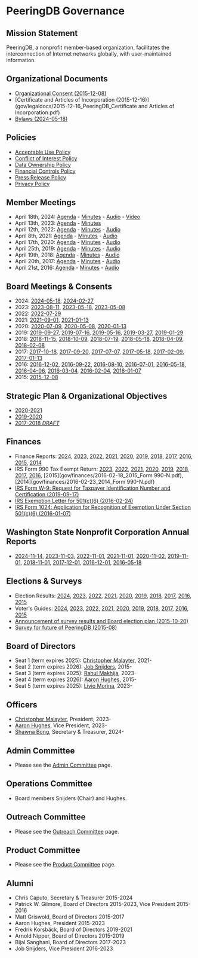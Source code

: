 
# PeeringDB Governance

## Mission Statement

PeeringDB, a nonprofit member-based organization, facilitates the interconnection of Internet networks globally, with user-maintained information.

## Organizational Documents

- [Organizational Consent (2015-12-08)](gov/legaldocs/2015-12-08_PeeringDB_Organizational_Consent.pdf)
- [Certificate and Articles of Incorporation (2015-12-16)](gov/legaldocs/2015-12-16_PeeringDB_Certificate and Articles of Incorporation.pdf)
- [Bylaws (2024-05-18)](gov/legaldocs/2024-05-18_PeeringDB_Bylaws.pdf)

## Policies

- [Acceptable Use Policy](https://www.peeringdb.com/aup)
- [Conflict of Interest Policy](gov/legaldocs/2015-12-08_PeeringDB_Conflict_of_Interest_Policy.pdf)
- [Data Ownership Policy](gov/misc/2020-04-06_PeeringDB_Data_Ownership_Policy_Document_v1.0.pdf)
- [Financial Controls Policy](gov/legaldocs/2017-05-18_PeeringDB_Financial_Controls_Policy.pdf)
- [Press Release Policy](gov/legaldocs/2022-12-24_PeeringDB_Press_Release_Policy.pdf)
- [Privacy Policy](gov/misc/2017-04-02-PeeringDB_Privacy_Policy.pdf)

## Member Meetings

- April 18th, 2024: [Agenda](gov/legaldocs/2024-04-18_PeeringDB_Member_Meeting_Agenda.txt) - [Minutes](gov/legaldocs/2024-04-18_PeeringDB_Member_Meeting_Minutes.pdf) - [Audio](gov/legaldocs/2024-04-18_PeeringDB_Member_Meeting_Audio.mp3) - [Video](https://youtu.be/dfNHXOw-lvk)
- April 13th, 2023: [Agenda](gov/legaldocs/2023-04-13_PeeringDB_Member_Meeting_Agenda.txt) - [Minutes](gov/legaldocs/2023-04-13_PeeringDB_Member_Meeting_Minutes.pdf)
- April 12th, 2022: [Agenda](gov/legaldocs/2022-04-12_PeeringDB_Member_Meeting_Agenda.txt) - [Minutes](gov/legaldocs/2022-04-12_PeeringDB_Member_Meeting_Minutes.pdf) - [Audio](gov/legaldocs/2022-04-12_PeeringDB_Member_Meeting_Audio.mp3)
- April 8th, 2021: [Agenda](gov/legaldocs/2021-04-08_PeeringDB_Member_Meeting_Agenda.txt) - [Minutes](gov/legaldocs/2021-04-08_PeeringDB_Member_Meeting_Minutes.pdf) - [Audio](gov/legaldocs/2021-04-08_PeeringDB_Member_Meeting_Audio.mp3)
- April 17th, 2020: [Agenda](gov/legaldocs/2020-04-17_PeeringDB_Member_Meeting_Agenda.txt) - [Minutes](gov/legaldocs/2020-04-17_PeeringDB_Member_Meeting_Minutes.pdf) - [Audio](gov/legaldocs/2020-04-17_PeeringDB_Member_Meeting_Audio.mp3)
- April 25th, 2019: [Agenda](gov/legaldocs/2019-04-25_PeeringDB_Member_Meeting_Agenda.txt) - [Minutes](gov/legaldocs/2019-04-25_PeeringDB_Member_Meeting_Minutes.pdf) - [Audio](gov/legaldocs/2019-04-25_PeeringDB_Member_Meeting_Audio.mp3)
- April 19th, 2018: [Agenda](gov/legaldocs/2018-04-19_PeeringDB_Member_Meeting_Agenda.txt) - [Minutes](gov/legaldocs/2018-04-19_PeeringDB_Member_Meeting_Minutes.pdf) - [Audio](gov/legaldocs/2018-04-19_PeeringDB_Member_Meeting_Audio.mp3)
- April 20th, 2017: [Agenda](gov/legaldocs/2017-04-20_PeeringDB_Member_Meeting_Agenda.txt) - [Minutes](gov/legaldocs/2017-04-20_PeeringDB_Member_Meeting_Minutes.pdf) - [Audio](gov/legaldocs/2017-04-20_PeeringDB_Member_Meeting_Audio.mp3)
- April 21st, 2016: [Agenda](gov/legaldocs/2016-04-21_PeeringDB_Member_Meeting_Agenda.txt) - [Minutes](gov/legaldocs/2016-04-21_PeeringDB_Member_Meeting_Minutes.pdf) - [Audio](gov/legaldocs/2016-04-21_PeeringDB_Member_Meeting_Audio.mp3)

## Board Meetings & Consents

- 2024: [2024-05-18](gov/legaldocs/2024-05-18_PeeringDB_Board_Consent_of_Directors_in_Lieu_of_Annual_Meeting.pdf), [2024-02-27](gov/legaldocs/2024-02-27_PeeringDB_Board_Minutes.pdf)
- 2023: [2023-08-11](gov/legaldocs/2023-08-11_PeeringDB_Board_Minutes.pdf), [2023-05-18](gov/legaldocs/2023-05-18_PeeringDB_Board_Minutes.pdf), [2023-05-08](gov/legaldocs/2023-05-08_PeeringDB_Board_Minutes.pdf)
- 2022: [2022-07-29](gov/legaldocs/2022-07-29_PeeringDB_Board_Minutes.pdf)
- 2021: [2021-09-01](gov/legaldocs/2021-09-01_PeeringDB_Board_Consent_of_Directors_in_Lieu_of_Annual_Meeting.pdf), [2021-01-13](gov/legaldocs/2021-01-13_PeeringDB_Board_Minutes.pdf)
- 2020: [2020-07-09](gov/legaldocs/2020-07-09_PeeringDB_Board_Minutes.pdf), [2020-05-08](gov/legaldocs/2020-05-08_PeeringDB_Board_Minutes.pdf), [2020-01-13](gov/legaldocs/2020-01-13_PeeringDB_Board_Minutes.pdf)
- 2019: [2019-09-27](gov/legaldocs/2019-09-27_PeeringDB_Board_Minutes.pdf), [2019-07-16](gov/legaldocs/2019-07-16_PeeringDB_Board_Minutes.pdf), [2019-05-16](gov/legaldocs/2019-05-16_PeeringDB_Board_Minutes.pdf), [2019-03-27](gov/legaldocs/2019-03-27_PeeringDB_Board_Minutes.pdf), [2019-01-29](gov/legaldocs/2019-01-29_PeeringDB_Board_Minutes.pdf)
- 2018: [2018-11-15](gov/legaldocs/2018-11-15_PeeringDB_Board_Minutes.pdf), [2018-10-09](gov/legaldocs/2018-10-09_PeeringDB_Board_Minutes.pdf), [2018-07-19](gov/legaldocs/2018-07-19_PeeringDB_Board_Minutes.pdf), [2018-05-18](gov/legaldocs/2018-05-18_PeeringDB_Board_Consent_of_Directors_in_Lieu_of_Annual_Meeting.pdf), [2018-04-09](gov/legaldocs/2018-04-09_PeeringDB_Board_Minutes.pdf), [2018-02-08](gov/legaldocs/2018-02-08_PeeringDB_Board_Minutes.pdf)
- 2017: [2017-10-18](gov/legaldocs/2017-10-18_PeeringDB_Board_Minutes.pdf), [2017-09-20](gov/legaldocs/2017-09-20_PeeringDB_Board_Minutes.pdf), [2017-07-07](gov/legaldocs/2017-07-07_PeeringDB_Board_Minutes.pdf), [2017-05-18](gov/legaldocs/2017-05-18_PeeringDB_Board_Minutes.pdf), [2017-02-09](gov/legaldocs/2017-02-09_PeeringDB_Board_Minutes.pdf), [2017-01-13](gov/legaldocs/2017-01-13_PeeringDB_Board_Minutes.pdf)
- 2016: [2016-12-02](gov/legaldocs/2016-12-02_PeeringDB_Board_Minutes.pdf), [2016-09-22](gov/legaldocs/2016-09-22_PeeringDB_Board_Minutes.pdf), [2016-08-10](gov/legaldocs/2016-08-10_PeeringDB_Board_Minutes.pdf), [2016-07-01](gov/legaldocs/2016-07-01_PeeringDB_Board_Minutes.pdf), [2016-05-18](gov/legaldocs/2016-05-18_PeeringDB_Board_Minutes.pdf), [2016-04-06](gov/legaldocs/2016-04-06_PeeringDB_Board_Minutes.pdf), [2016-03-04](gov/legaldocs/2016-03-04_PeeringDB_Board_Minutes.pdf), [2016-02-04](gov/legaldocs/2016-02-04_PeeringDB_Board_Minutes.pdf), [2016-01-07](gov/legaldocs/2016-01-07_PeeringDB_Board_Minutes.pdf)
- 2015: [2015-12-08](gov/legaldocs/2015-12-08_PeeringDB_Board_Minutes.pdf)

## Strategic Plan & Organizational Objectives

- [2020-2021](gov/misc/2020-05-21-PeeringDB_Strategic_Plan_2020-2021.pdf)
- [2019-2020](gov/misc/2019-05-20-PeeringDB_Strategic_Plan_2019-2020.pdf)
- [2017-2018 *DRAFT*](gov/misc/2017-02-09-PeeringDB_Strategic_Plan_2017-2018-DRAFT.pdf)

## Finances

- Finance Reports: [2024](gov/finances/2024-12-31_PeeringDB_Finances.pdf), [2023](gov/finances/2023-12-31_PeeringDB_Finances.pdf), [2022](gov/finances/2022-12-31_PeeringDB_Finances.pdf), [2021](gov/finances/2021-12-31_PeeringDB_Finances.pdf), [2020](gov/finances/2020-12-31_PeeringDB_Finances.pdf), [2019](gov/finances/2019-12-31_PeeringDB_Finances.pdf), [2018](gov/finances/2018-12-31_PeeringDB_Finances.pdf), [2017](gov/finances/2017-12-31_PeeringDB_Finances.pdf), [2016](gov/finances/2016-12-31_PeeringDB_Finances.pdf), [2015](gov/finances/2015-12-31_PeeringDB_Finances.pdf), [2014](gov/finances/2014-12-31_PeeringDB_Finances.pdf)
- IRS Form 990 Tax Exempt Return: [2023](gov/finances/2024-05-12_2023_Form_990.pdf), [2022](gov/finances/2023-05-09_2022_Form_990.pdf), [2021](gov/finances/2022-05-10_2021_Form_990.pdf), [2020](gov/finances/2021-05-12_2020_Form_990-EZ.pdf), [2019](gov/finances/2020-05-13_2019_Form_990-EZ.pdf), [2018](gov/finances/2019-05-09_2018_Form_990-EZ.pdf), [2017](gov/finances/2018-05-11_2017_Form_990-EZ.pdf), [2016](gov/finances/2017-05-10_2016_Form_990-EZ.pdf), [2015](gov/finances/2016-02-18_2015_Form 990-N.pdf), [2014](gov/finances/2016-02-23_2014_Form 990-N.pdf)
- [IRS Form W-9: Request for Taxpayer Identification Number and Certification (2019-09-17)](gov/finances/2019-09-17_PeeringDB_IRS_Form_W-9.pdf)
- [IRS Exemption Letter for 501(c)(6) (2016-02-24)](gov/finances/2016-02-24_PeeringDB_IRS_501(c)(6)_Exemption_Letter.pdf)
- [IRS Form 1024: Application for Recognition of Exemption Under Section 501(c)(6) (2016-01-07)](gov/finances/2016-01-07_PeeringDB_Non_Profit_Filing.pdf)

## Washington State Nonprofit Corporation Annual Reports

- [2024-11-14](gov/legaldocs/2024-11-14_PeeringDB_Annual_Report.pdf), [2023-11-03](gov/legaldocs/2023-11-03_PeeringDB_Annual_Report.pdf), [2022-11-01](gov/legaldocs/2022-11-01_PeeringDB_Annual_Report.pdf), [2021-11-01](gov/legaldocs/2021-11-01_PeeringDB_Annual_Report.pdf), [2020-11-02](gov/legaldocs/2020-11-02_PeeringDB_Annual_Report.pdf), [2019-11-01](gov/legaldocs/2019-11-01_PeeringDB_Annual_Report.pdf), [2018-11-01](gov/legaldocs/2018-11-01_PeeringDB_Annual_Report.pdf), [2017-12-01](gov/legaldocs/2017-12-01_PeeringDB_Annual_Report.pdf), [2016-12-01](gov/legaldocs/2016-12-01_PeeringDB_Annual_Report.pdf), [2016-05-18](gov/legaldocs/2016-05-18_PeeringDB_Amended_Annual_Report.pdf) 

## Elections & Surveys

- Election Results: [2024](gov/misc/2024-04-30_Comprehensive_Poll_Results.pdf), [2023](gov/misc/2023-04-30_Comprehensive_Poll_Results.pdf), [2022](gov/misc/2022-04-30_Comprehensive_Poll_Results.pdf), [2021](gov/misc/2021-04-30_Comprehensive_Poll_Results.pdf), [2020](gov/misc/2020-04-30_Comprehensive_Poll_Results.pdf), [2019](gov/misc/2019-04-30_Comprehensive_Poll_Results.pdf), [2018](gov/misc/2018-04-30_Comprehensive_Poll_Results.pdf), [2017](gov/misc/2017-04-30_Comprehensive_Poll_Results.pdf), [2016](gov/misc/2016-04-30_Comprehensive_Poll_Results.pdf), [2015](gov/misc/2015-12-01_Comprehensive_Poll_Results.pdf)
- Voter's Guides: [2024](gov/misc/2024-04-14_election.html), [2023](gov/misc/2023-04-14_election.html), [2022](gov/misc/2022-04-14_election.html), [2021](gov/misc/2021-04-14_election.html), [2020](gov/misc/2020-04-14_election.html), [2019](gov/misc/2019-04-14_election.html), [2018](gov/misc/2018-04-14_election.html), [2017](gov/misc/2017-04-14_election.html), [2016](gov/misc/2016-04-14_election.html), [2015](gov/misc/2015-11-14_election.html)
- [Announcement of survey results and Board election plan (2015-10-20)](gov/misc/2015-10-20_Announcement.txt)
- [Survey for future of PeeringDB (2015-08)](gov/misc/2015-08-00_PDB_Survey_results.pdf)

## Board of Directors

- Seat 1 (term expires 2025): [Christopher Malayter](mailto:mustang@peeringdb.com), 2021-
- Seat 2 (term expires 2026): [Job Snijders](mailto:job@peeringdb.com), 2015-
- Seat 3 (term expires 2025): [Rahul Makhija](mailto:rahul@peeringdb.com), 2023-
- Seat 4 (term expires 2026): [Aaron Hughes](mailto:aaronh@peeringdb.com), 2015-
- Seat 5 (term expires 2025): [Livio Morina](mailto:livio@peeringdb.com), 2023-

## Officers

- [Christopher Malayter](mailto:mustang@peeringdb.com), President, 2023-
- [Aaron Hughes](mailto:aaronh@peeringdb.com), Vice President, 2023-
- [Shawna Bong](mailto:shawna@peeringdb.com), Secretary & Treasurer, 2024-

## Admin Committee

- Please see the [Admin Committee](/committee/admin/) page.

## Operations Committee

- Board members Snijders (Chair) and Hughes.

## Outreach Committee

- Please see the [Outreach Committee](/committee/outreach/) page.

## Product Committee

- Please see the [Product Committee](/committee/product/) page.

## Alumni

- Chris Caputo, Secretary & Treasurer 2015-2024
- Patrick W. Gilmore, Board of Directors 2015-2023, Vice President 2015-2016
- Matt Griswold, Board of Directors 2015-2017
- Aaron Hughes, President 2015-2023
- Fredrik Korsbäck, Board of Directors 2019-2021
- Arnold Nipper, Board of Directors 2015-2019
- Bijal Sanghani, Board of Directors 2017-2023
- Job Snijders, Vice President 2016-2023

